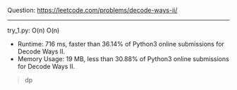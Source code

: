 Question: https://leetcode.com/problems/decode-ways-ii/

---

try_1.py: O(n) O(n)

* Runtime: 716 ms, faster than 36.14% of Python3 online submissions for Decode Ways II.
* Memory Usage: 19 MB, less than 30.88% of Python3 online submissions for Decode Ways II.

> dp
